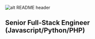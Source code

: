![alt README header](https://raw.githubusercontent.com/versa-dev/versa-dev/master/assets/header.png)

## Senior Full-Stack Engineer (Javascript/Python/PHP)
